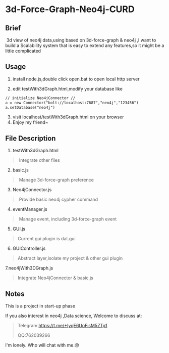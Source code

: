 # 3d-Force-Graph-Neo4j-CURD



## Brief

​	3d view of neo4j data,using based on 3d-force-graph & neo4j ,I want to build a Scalability system that is easy to extend any features,so it might be a little complicated

## Usage

1. install node.js,double click open.bat to open local http server

2. edit testWith3dGraph.html,modify your database like

```html
// initialize Neo4jConnector //
a = new Connector("bolt://localhost:7687","neo4j","123456")
a.setDatabase("neo4j")
```

3. visit localhost/testWith3dGraph.html on your browser
4. Enjoy my friend~

## File Description

1. testWith3dGraph.html

> ​	Integrate other files

2. basic.js

> ​	Manage 3d-force-graph preference

3. Neo4jConnector.js

> ​	Provide basic neo4j cypher command

4. eventManager.js

> ​	Manage event, including  3d-force-graph event

5. GUI.js

> Current gui plugin is dat.gui

6. GUIController.js

> Abstract layer,isolate my project & other gui plugin

7.neo4jWith3DGraph.js

> Integrate Neo4jConnector & basic.js





## Notes

This is a project in start-up phase



If you also interest in neo4j ,Data science, Welcome to discuss at:

> Telegram https://t.me/+IyqE6UoFisM5ZTg1
>
> QQ:762039266

I'm lonely. Who will chat with me.😥